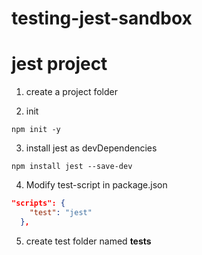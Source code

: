 # testing-jest-sandbox
# jest project

1. create a project folder

2. init
```shell
npm init -y
```

3. install jest as devDependencies
```shell
npm install jest --save-dev
```

4. Modify test-script in package.json
```json
"scripts": {
    "test": "jest"
  },
  ```

5. create test folder named __tests__
